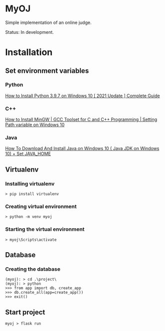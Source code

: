 # MyOJ

Simple implementation of an online judge. 

Status: In development.

# Installation

## Set environment variables

### Python
[How to Install Python 3.9.7 on Windows 10 [ 2021 Update ] Complete Guide](https://www.youtube.com/watch?v=uSVl7gRXP80)

### C++
[How to Install MinGW | GCC Toolset for C and C++ Programming | Setting Path variable on Windows 10](https://www.youtube.com/watch?v=guM4XS43m4I)

### Java
[How To Download And Install Java on Windows 10 ( Java JDK on Windows 10) + Set JAVA_HOME](https://www.youtube.com/watch?v=_YmuR4aw9pM)

## Virtualenv

### Installing virtualenv
```
> pip install virtualenv
```

### Creating virtual environment
```
> python -m venv myoj
```

### Starting the virtual environment
```
> myoj\Scripts\activate
```

## Database

### Creating the database
```
(myoj): > cd .\project\
(myoj): > python
>>> from app import db, create_app
>>> db.create_all(app=create_app())
>>> exit()
```

## Start project
```
myoj > flask run
```